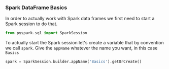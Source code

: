 ### Spark DataFrame Basics
In order to actually work with Spark data frames we first need to start a Spark session to do that.
```python
from pyspark.sql import SparkSession
```
To actually start the Spark session let's create a variable that by convention we call `spark`. Give the `appName` whatever the name you want, in this case  `Basics`
```python
spark = SparkSession.builder.appName('Basics').getOrCreate()
```




<!--stackedit_data:
eyJoaXN0b3J5IjpbMTE2MTk0ODMyOCw0NDEyNDYxNDcsMTk3NT
Q2MDQyMiw0NjE0ODk2ODRdfQ==
-->